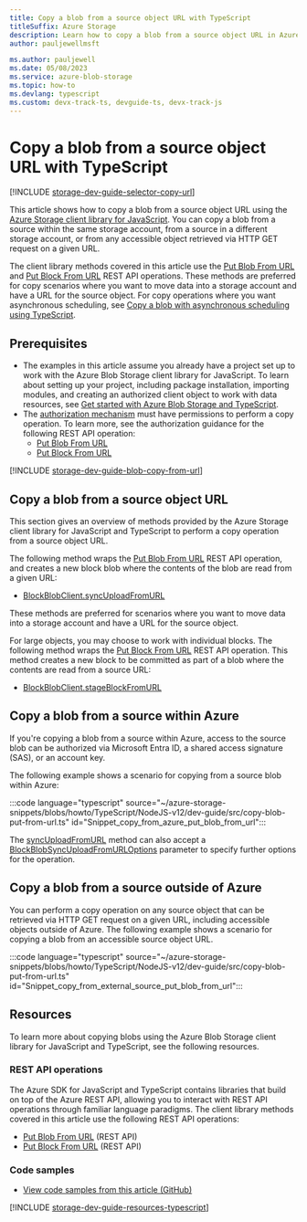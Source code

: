 ```yaml
---
title: Copy a blob from a source object URL with TypeScript
titleSuffix: Azure Storage
description: Learn how to copy a blob from a source object URL in Azure Storage by using the client library for JavaScript and TypeScript.
author: pauljewellmsft

ms.author: pauljewell
ms.date: 05/08/2023
ms.service: azure-blob-storage
ms.topic: how-to
ms.devlang: typescript
ms.custom: devx-track-ts, devguide-ts, devx-track-js
---
```


# Copy a blob from a source object URL with TypeScript

[!INCLUDE [storage-dev-guide-selector-copy-url](../../../includes/storage-dev-guides/storage-dev-guide-selector-copy-url.md)]

This article shows how to copy a blob from a source object URL using the [Azure Storage client library for JavaScript](/javascript/api/overview/azure/storage-blob-readme). You can copy a blob from a source within the same storage account, from a source in a different storage account, or from any accessible object retrieved via HTTP GET request on a given URL.

The client library methods covered in this article use the [Put Blob From URL](/rest/api/storageservices/put-blob-from-url) and [Put Block From URL](/rest/api/storageservices/put-block-from-url) REST API operations. These methods are preferred for copy scenarios where you want to move data into a storage account and have a URL for the source object. For copy operations where you want asynchronous scheduling, see [Copy a blob with asynchronous scheduling using TypeScript](storage-blob-copy-async-typescript.md).

## Prerequisites

- The examples in this article assume you already have a project set up to work with the Azure Blob Storage client library for JavaScript. To learn about setting up your project, including package installation, importing modules, and creating an authorized client object to work with data resources, see [Get started with Azure Blob Storage and TypeScript](storage-blob-typescript-get-started.md).
- The [authorization mechanism](../common/authorize-data-access.md) must have permissions to perform a copy operation. To learn more, see the authorization guidance for the following REST API operation:
    - [Put Blob From URL](/rest/api/storageservices/put-blob-from-url#authorization)
    - [Put Block From URL](/rest/api/storageservices/put-block-from-url#authorization)

[!INCLUDE [storage-dev-guide-blob-copy-from-url](../../../includes/storage-dev-guides/storage-dev-guide-about-blob-copy-from-url.md)]

## Copy a blob from a source object URL

This section gives an overview of methods provided by the Azure Storage client library for JavaScript and TypeScript to perform a copy operation from a source object URL.

The following method wraps the [Put Blob From URL](/rest/api/storageservices/put-blob-from-url) REST API operation, and creates a new block blob where the contents of the blob are read from a given URL:

- [BlockBlobClient.syncUploadFromURL](/javascript/api/@azure/storage-blob/blockblobclient#@azure-storage-blob-blockblobclient-syncuploadfromurl)

These methods are preferred for scenarios where you want to move data into a storage account and have a URL for the source object.

For large objects, you may choose to work with individual blocks. The following method wraps the [Put Block From URL](/rest/api/storageservices/put-block-from-url) REST API operation. This method creates a new block to be committed as part of a blob where the contents are read from a source URL:

- [BlockBlobClient.stageBlockFromURL](/javascript/api/@azure/storage-blob/blockblobclient#@azure-storage-blob-blockblobclient-stageblockfromurl)

## Copy a blob from a source within Azure

If you're copying a blob from a source within Azure, access to the source blob can be authorized via Microsoft Entra ID, a shared access signature (SAS), or an account key.

The following example shows a scenario for copying from a source blob within Azure:

:::code language="typescript" source="~/azure-storage-snippets/blobs/howto/TypeScript/NodeJS-v12/dev-guide/src/copy-blob-put-from-url.ts" id="Snippet_copy_from_azure_put_blob_from_url":::

The [syncUploadFromURL](/javascript/api/@azure/storage-blob/blockblobclient#@azure-storage-blob-blockblobclient-syncuploadfromurl) method can also accept a [BlockBlobSyncUploadFromURLOptions](/javascript/api/@azure/storage-blob/blockblobsyncuploadfromurloptions) parameter to specify further options for the operation.

## Copy a blob from a source outside of Azure

You can perform a copy operation on any source object that can be retrieved via HTTP GET request on a given URL, including accessible objects outside of Azure. The following example shows a scenario for copying a blob from an accessible source object URL.

:::code language="typescript" source="~/azure-storage-snippets/blobs/howto/TypeScript/NodeJS-v12/dev-guide/src/copy-blob-put-from-url.ts" id="Snippet_copy_from_external_source_put_blob_from_url":::

## Resources

To learn more about copying blobs using the Azure Blob Storage client library for JavaScript and TypeScript, see the following resources.

### REST API operations

The Azure SDK for JavaScript and TypeScript contains libraries that build on top of the Azure REST API, allowing you to interact with REST API operations through familiar language paradigms. The client library methods covered in this article use the following REST API operations:

- [Put Blob From URL](/rest/api/storageservices/put-blob-from-url) (REST API)
- [Put Block From URL](/rest/api/storageservices/put-block-from-url) (REST API)

### Code samples

- [View code samples from this article (GitHub)](https://github.com/Azure-Samples/AzureStorageSnippets/blob/master/blobs/howto/TypeScript/NodeJS-v12/dev-guide/src/copy-blob-put-from-url.ts)

[!INCLUDE [storage-dev-guide-resources-typescript](../../../includes/storage-dev-guides/storage-dev-guide-resources-typescript.md)]
